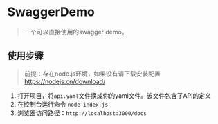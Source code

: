 # SwaggerDemo
> 一个可以直接使用的swagger demo。

## 使用步骤

> 前提：存在node.js环境，如果没有请下载安装配置 https://nodejs.cn/download/

1. 打开项目，将`api.yaml`文件换成你的yaml文件。该文件包含了API的定义
2. 在控制台运行命令 `node index.js`
3. 浏览器访问路径：`http://localhost:3000/docs`
